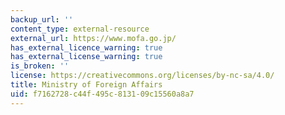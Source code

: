 ```yaml
---
backup_url: ''
content_type: external-resource
external_url: https://www.mofa.go.jp/
has_external_licence_warning: true
has_external_license_warning: true
is_broken: ''
license: https://creativecommons.org/licenses/by-nc-sa/4.0/
title: Ministry of Foreign Affairs
uid: f7162728-c44f-495c-8131-09c15560a8a7
---
```

